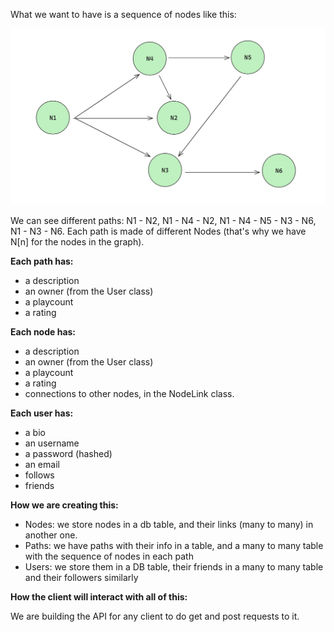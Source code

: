 What we want to have is a sequence of nodes like this:

![Nodes connected. Their incoming degree might be of 1 or more. No self loops.](images/graph.png)

We can see different paths: N1 - N2, N1 - N4 - N2, N1 - N4 - N5 - N3 - N6, N1 - N3 - N6.
Each path is made of different Nodes (that's why we have N[n] for the nodes in the graph).

**Each path has:**

- a description
- an owner (from the User class)
- a playcount
- a rating

**Each node has:**

- a description
- an owner (from the User class)
- a playcount
- a rating
- connections to other nodes, in the NodeLink class.

**Each user has:**

- a bio
- an username
- a password (hashed)
- an email
- follows
- friends

**How we are creating this:**

- Nodes: we store nodes in a db table, and their links (many to many) in another one.
- Paths: we have paths with their info in a table, and a many to many table with the sequence of nodes in each path
- Users: we store them in a DB table, their friends in a many to many table and their followers similarly

**How the client will interact with all of this:**

We are building the API for any client to do get and post requests to it.
